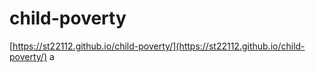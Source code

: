 # child-poverty
[https://st22112.github.io/child-poverty/](https://st22112.github.io/child-poverty/)
a
